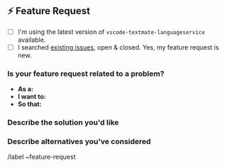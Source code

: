 ## ⚡️️ Feature Request

- [ ] I'm using the latest version of `vscode-textmate-languageservice` available.
- [ ] I searched [existing issues][vsctmls-issues], open & closed. Yes, my feature request is new.

### Is your feature request related to a problem?
<!-- A clear & concise "user story" describing the user-facing problem. (e.g. I want outlines to show the type category). -->
- **As a:**
- **I want to:**
- **So that:**

### Describe the solution you'd like
<!-- A clear & concise description of what you want to happen. Add any considered drawbacks. -->

### Describe alternatives you've considered
<!-- A clear & concise description of any alternative solutions or features you've considered. -->

<!-- Checklist -->
[vsctmls-issues]: https://github.com/vsce-toolroom/vscode-textmate-languageservice/issues?q=is%3Aopen+sort%3Aupdated-desc

/label ~feature-request
